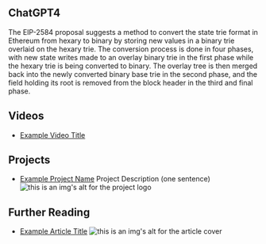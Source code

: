 ## ChatGPT4

The EIP-2584 proposal suggests a method to convert the state trie format in Ethereum from hexary to binary by storing new values in a binary trie overlaid on the hexary trie. The conversion process is done in four phases, with new state writes made to an overlay binary trie in the first phase while the hexary trie is being converted to binary. The overlay tree is then merged back into the newly converted binary base trie in the second phase, and the field holding its root is removed from the block header in the third and final phase.

## Videos

- [Example Video Title](https://www.youtube.com/watch?v=TDGq4aeevgY)

## Projects

- [Example Project Name](https://xxxx.xxx/xxxxx) Project Description (one sentence) ![this is an img's alt for the project logo](https://xxxx.xxx/project-logo.xxx)

## Further Reading

- [Example Article Title](https://xxxx.xxx/xxxxx) ![this is an img's alt for the article cover](https://xxxx.xxx/article-cover.xxx)
